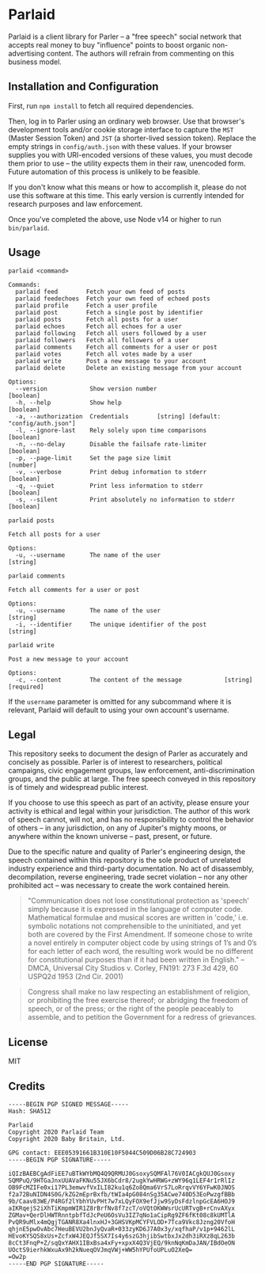 
Parlaid
=======

Parlaid is a client library for Parler – a "free speech" social network that
accepts real money to buy "influence" points to boost organic non-advertising
content. The authors will refrain from commenting on this business model.

Installation and Configuration
------------------------------

First, run `npm install` to fetch all required dependencies.

Then, log in to Parler using an ordinary web browser. Use that browser's
development tools and/or cookie storage interface to capture the `MST` (Master
Session Token) and `JST` (a shorter-lived session token). Replace the empty
strings in `config/auth.json` with these values. If your browser supplies you
with URI-encoded versions of these values, you must decode them prior to use –
the utility expects them in their raw, unencoded form. Future automation of this
process is unlikely to be feasible.

If you don't know what this means or how to accomplish it, please do not use
this software at this time. This early version is currently intended for
research purposes and law enforcement.

Once you've completed the above, use Node v14 or higher to run `bin/parlaid`.

Usage
-----

```
parlaid <command>

Commands:
  parlaid feed        Fetch your own feed of posts
  parlaid feedechoes  Fetch your own feed of echoed posts
  parlaid profile     Fetch a user profile
  parlaid post        Fetch a single post by identifier
  parlaid posts       Fetch all posts for a user
  parlaid echoes      Fetch all echoes for a user
  parlaid following   Fetch all users followed by a user
  parlaid followers   Fetch all followers of a user
  parlaid comments    Fetch all comments for a user or post
  parlaid votes       Fetch all votes made by a user
  parlaid write       Post a new message to your account
  parlaid delete      Delete an existing message from your account

Options:
  --version            Show version number                             [boolean]
  -h, --help           Show help                                       [boolean]
  -a, --authorization  Credentials        [string] [default: "config/auth.json"]
  -l, --ignore-last    Rely solely upon time comparisons               [boolean]
  -n, --no-delay       Disable the failsafe rate-limiter               [boolean]
  -p, --page-limit     Set the page size limit                          [number]
  -v, --verbose        Print debug information to stderr               [boolean]
  -q, --quiet          Print less information to stderr                [boolean]
  -s, --silent         Print absolutely no information to stderr       [boolean]
```
```
parlaid posts

Fetch all posts for a user

Options:
  -u, --username       The name of the user                             [string]
```
```
parlaid comments

Fetch all comments for a user or post

Options:
  -u, --username       The name of the user                             [string]
  -i, --identifier     The unique identifier of the post                [string]
```
```
parlaid write

Post a new message to your account

Options:
  -c, --content        The content of the message            [string] [required]
```

If the `username` parameter is omitted for any subcommand where it is relevant,
Parlaid will default to using your own account's username.

Legal
-----

This repository seeks to document the design of Parler as accurately and
concisely as possible. Parler is of interest to researchers, political
campaigns, civic engagement groups, law enforcement, anti-discrimination groups,
and the public at large. The free speech conveyed in this repository is of
timely and widespread public interest.

If you choose to use this speech as part of an activity, please ensure your
activity is ethical and legal within your jurisdiction. The author of this work
of speech cannot, will not, and has no responsibility to control the behavior of
others – in any jurisdiction, on any of Jupiter's mighty moons, or anywhere
within the known universe – past, present, or future.

Due to the specific nature and quality of Parler's engineering design, the
speech contained within this repository is the sole product of unrelated
industry experience and third-party documentation. No act of disassembly,
decompilation, reverse engineering, trade secret violation – nor any other
prohibited act – was necessary to create the work contained herein.

> "Communication does not lose constitutional protection as 'speech' simply because it is expressed in the language of computer code. Mathematical formulae and musical scores are written in 'code,' i.e. symbolic notations not comprehensible to the uninitiated, and yet both are covered by the First Amendment. If someone chose to write a novel entirely in computer object code by using strings of 1’s and 0’s for each letter of each word, the resulting work would be no different for constitutional purposes than if it had been written in English." – DMCA, Universal City Studios v. Corley, FN191: 273 F.3d 429, 60 USPQ2d 1953 (2nd Cir. 2001)

> Congress shall make no law respecting an establishment of religion, or prohibiting the free exercise thereof; or abridging the freedom of speech, or of the press; or the right of the people peaceably to assemble, and to petition the Government for a redress of grievances.

License
-------

MIT

Credits
-------
```
-----BEGIN PGP SIGNED MESSAGE-----
Hash: SHA512

Parlaid
Copyright 2020 Parlaid Team
Copyright 2020 Baby Britain, Ltd.

GPG contact: EEE05391661B310E10F5044C509D06B28C724903
-----BEGIN PGP SIGNATURE-----

iQIzBAEBCgAdFiEE7uBTkWYbMQ4Q9QRMUJ0GsoxySQMFAl76V0IACgkQUJ0Gsoxy
SQMPuQ/9HTGaJnxUUAVaFKNu55JX6bCdr8/2ugkYwHRWG+zWY96q1LEF4r1rRlIz
OB9FcMZIFe0xi17PL3emwvfVxILI82ku1q6Zo8Qma6VrS7LoRrqvVY6YFwK0JNOS
f2a72BuNIDN4S0G/kZG2mEprBxfb/tWIa4pG084nSg35ACwe740D53EoPwzgfBBb
9b/Caav83WE/P4RGf2lYbhYUvPHt7w7xLQyFOX9efJjw9SyDsFdzlnpGcEA6HOJ9
aIKRqejS2iXhTiKmpmWIR1Z8rBrfNv8f7zcT/oVQtOKWWsrUcURTvgB+rCnvAXyx
ZGMav+QerDlHWTRnntpbfTdJcPeU6OsVu3IZ7qNo1aCipRg9ZF6fKt08c8kUMTlA
PvQR9uMlx4mQgjTGANR8Xa4lnxHJ+3GHSVKpMCYFVLOD+7Tca9Vkc8Jzng20VfoH
qhjnE5pwOvAbc7HeuBEVU2bnJyQvaR+033zyKD6J7A0x3y/xqfhaP/v1p+9462lL
HEvoKYSQS8xUs+ZcfxW4JEQJf5SX7Is4y6szG3hjibSwtbxJx2dh3iRXz8qL263b
8cCt3FnqP+Z/sqQxYAHX1IBxBsa4xFy+xpxX4Q3VjEQ/9knNqKmDaJAN/IBdOeON
UOctS9ierhkWxuAx9h2kNueqOVJmqVWj+WW5hYPUfoUPLuO2XeQ=
=Ow2p
-----END PGP SIGNATURE-----
```


